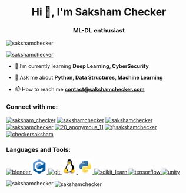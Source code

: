 <h1 align="center">Hi 👋, I'm Saksham Checker</h1>
<h3 align="center">ML-DL enthusiast</h3>

<p align="left"> <img src="https://komarev.com/ghpvc/?username=sakshamchecker&label=Profile%20views&color=0e75b6&style=flat" alt="sakshamchecker" /> </p>

<p align="left"> <a href="https://github.com/ryo-ma/github-profile-trophy"><img src="https://github-profile-trophy.vercel.app/?username=sakshamchecker" alt="sakshamchecker" /></a> </p>

<!-- - 🔭 I’m currently working on [TraMonIs](https://github.com/DTU-DCODER/TraMoniS) -->

- 🌱 I’m currently learning **Deep Learning, CyberSecurity**

- 💬 Ask me about **Python, Data Structures, Machine Learning**

- 📫 How to reach me **contact@sakshamchecker.com**

<h3 align="left">Connect with me:</h3>
<p align="left">
<a href="https://twitter.com/saksham_checker" target="blank"><img align="center" src="https://raw.githubusercontent.com/rahuldkjain/github-profile-readme-generator/neutral-icons/src/images/icons/Social/twitter.svg" alt="saksham_checker" height="30" width="40" /></a>
<a href="https://linkedin.com/in/sakshamchecker" target="blank"><img align="center" src="https://raw.githubusercontent.com/rahuldkjain/github-profile-readme-generator/neutral-icons/src/images/icons/Social/linked-in-alt.svg" alt="sakshamchecker" height="30" width="40" /></a>
<a href="https://kaggle.com/sakshamchecker" target="blank"><img align="center" src="https://raw.githubusercontent.com/rahuldkjain/github-profile-readme-generator/neutral-icons/src/images/icons/Social/kaggle.svg" alt="sakshamchecker" height="30" width="40" /></a>
<a href="https://fb.com/sakshamchecker" target="blank"><img align="center" src="https://raw.githubusercontent.com/rahuldkjain/github-profile-readme-generator/neutral-icons/src/images/icons/Social/facebook.svg" alt="sakshamchecker" height="30" width="40" /></a>
<a href="https://instagram.com/20_anonymous_11" target="blank"><img align="center" src="https://raw.githubusercontent.com/rahuldkjain/github-profile-readme-generator/neutral-icons/src/images/icons/Social/instagram.svg" alt="20_anonymous_11" height="30" width="40" /></a>
<a href="https://medium.com/@sakshamchecker" target="blank"><img align="center" src="https://raw.githubusercontent.com/rahuldkjain/github-profile-readme-generator/neutral-icons/src/images/icons/Social/medium.svg" alt="@sakshamchecker" height="30" width="40" /></a>
<a href="https://www.hackerrank.com/checkersaksham" target="blank"><img align="center" src="https://raw.githubusercontent.com/rahuldkjain/github-profile-readme-generator/neutral-icons/src/images/icons/Social/hackerrank.svg" alt="checkersaksham" height="30" width="40" /></a>
</p>

<h3 align="left">Languages and Tools:</h3>
<p align="left"> <a href="https://www.blender.org/" target="_blank"> <img src="https://download.blender.org/branding/community/blender_community_badge_white.svg" alt="blender" width="40" height="40"/> </a> <a href="https://www.cprogramming.com/" target="_blank"> <img src="https://raw.githubusercontent.com/devicons/devicon/master/icons/c/c-original.svg" alt="c" width="40" height="40"/> </a> <a href="https://git-scm.com/" target="_blank"> <img src="https://www.vectorlogo.zone/logos/git-scm/git-scm-icon.svg" alt="git" width="40" height="40"/> </a> <a href="https://www.linux.org/" target="_blank"> <img src="https://raw.githubusercontent.com/devicons/devicon/master/icons/linux/linux-original.svg" alt="linux" width="40" height="40"/> </a> <a href="https://www.python.org" target="_blank"> <img src="https://raw.githubusercontent.com/devicons/devicon/master/icons/python/python-original.svg" alt="python" width="40" height="40"/> </a> <a href="https://scikit-learn.org/" target="_blank"> <img src="https://upload.wikimedia.org/wikipedia/commons/0/05/Scikit_learn_logo_small.svg" alt="scikit_learn" width="40" height="40"/> </a> <a href="https://www.tensorflow.org" target="_blank"> <img src="https://www.vectorlogo.zone/logos/tensorflow/tensorflow-icon.svg" alt="tensorflow" width="40" height="40"/> </a> <a href="https://unity.com/" target="_blank"> <img src="https://www.vectorlogo.zone/logos/unity3d/unity3d-icon.svg" alt="unity" width="40" height="40"/> </a> </p>

<p><img align="left" src="https://github-readme-stats.vercel.app/api/top-langs?username=sakshamchecker&show_icons=true&locale=en&layout=compact" alt="sakshamchecker" /></p>

<p>&nbsp;<img align="center" src="https://github-readme-stats.vercel.app/api?username=sakshamchecker&show_icons=true&locale=en" alt="sakshamchecker" /></p>
